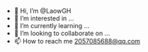 - 👋 Hi, I’m @LaowGH
- 👀 I’m interested in ...
- 🌱 I’m currently learning ...
- 💞️ I’m looking to collaborate on ...
- 📫 How to reach me 2057085688@qq.com

<!---
LaowGH/LaowGH is a ✨ special ✨ repository because its `README.md` (this file) appears on your GitHub profile.
You can click the Preview link to take a look at your changes.
--->
